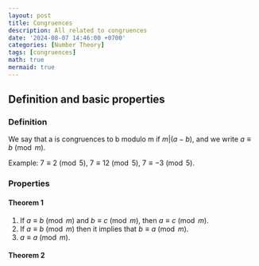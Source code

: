 ```yaml
---
layout: post
title: Congruences
description: All related to congruences
date: '2024-08-07 14:46:00 +0700'
categories: [Number Theory]
tags: [congruences]
math: true
mermaid: true
---
```



## Definition and basic properties

### Definition

We say that a is congruences to b modulo m if $m|(a-b)$, and we write $a \equiv b \pmod{m}$.

Example: $7 \equiv 2 \pmod{5}$, $7 \equiv 12 \pmod{5}$, $7 \equiv -3 \pmod{5}$.

### Properties

#### Theorem 1

1. If $a \equiv b \pmod{m}$ and $b \equiv c \pmod{m}$, then $a \equiv c \pmod{m}$.
2. If $a \equiv b \pmod{m}$ then it implies that $b \equiv a \pmod{m}$.
3. $a \equiv a \pmod{m}$.

#### Theorem 2

 





